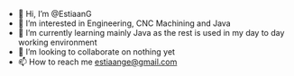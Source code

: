 - 👋 Hi, I’m @EstiaanG
- 👀 I’m interested in Engineering, CNC Machining and Java
- 🌱 I’m currently learning mainly Java as the rest is used in my day to day working environment
- 💞️ I’m looking to collaborate on nothing yet
- 📫 How to reach me estiaange@gmail.com

<!---
EstiaanG/EstiaanG is a ✨ special ✨ repository because its `README.md` (this file) appears on your GitHub profile.
You can click the Preview link to take a look at your changes.
--->
